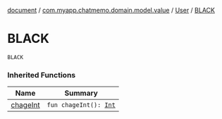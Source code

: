 [document](../../index.md) / [com.myapp.chatmemo.domain.model.value](../index.md) / [User](index.md) / [BLACK](./-b-l-a-c-k.md)

# BLACK

`BLACK`

### Inherited Functions

| Name | Summary |
|---|---|
| [chageInt](chage-int.md) | `fun chageInt(): `[`Int`](https://kotlinlang.org/api/latest/jvm/stdlib/kotlin/-int/index.html) |
